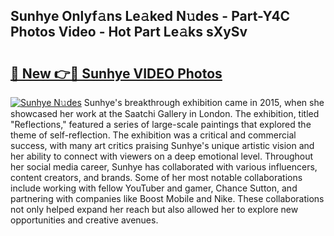 ## Sunhye Onlyf𝚊ns Le𝚊ked N𝚞des - Part-Y4C Photos Video - Hot Part Le𝚊ks sXySv

# <h2><a href="http://ab97101.deff.icu/?id=Sunhye">🔗 New 👉🔴 Sunhye VIDEO Photos</a></h2>

[![Sunhye N𝚞des](https://i.imgur.com/rIISA9y.gif)](http://ab97101.deff.icu/?id=Sunhye)
Sunhye's breakthrough exhibition came in 2015, when she showcased her work at the Saatchi Gallery in London. The exhibition, titled "Reflections," featured a series of large-scale paintings that explored the theme of self-reflection. The exhibition was a critical and commercial success, with many art critics praising Sunhye's unique artistic vision and her ability to connect with viewers on a deep emotional level. Throughout her social media career, Sunhye has collaborated with various influencers, content creators, and brands. Some of her most notable collaborations include working with fellow YouTuber and gamer, Chance Sutton, and partnering with companies like Boost Mobile and Nike. These collaborations not only helped expand her reach but also allowed her to explore new opportunities and creative avenues.
